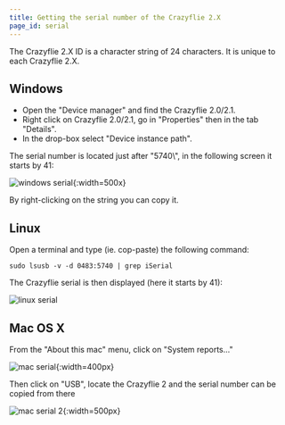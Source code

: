 ```yaml
---
title: Getting the serial number of the Crazyflie 2.X
page_id: serial
---
```


The Crazyflie 2.X ID is a character string of 24 characters. It is
unique to each Crazyflie 2.X.

Windows
-------

-   Open the \"Device manager\" and find the Crazyflie 2.0/2.1.
-   Right click on Crazyflie 2.0/2.1, go in \"Properties\" then in the
    tab \"Details\".
-   In the drop-box select \"Device instance path\".

The serial number is located just after \"5740\\\", in the following
screen it starts by 41:

![windows serial](/images/windows_serial.png){:width=500x}

By right-clicking on the string you can copy it.

Linux
-----

Open a terminal and type (ie. cop-paste) the following command:

    sudo lsusb -v -d 0483:5740 | grep iSerial

The Crazyflie serial is then displayed (here it starts by 41):

![linux serial](/images/linux_serial.png)

Mac OS X
--------

From the \"About this mac\" menu, click on \"System reports\...\"

![mac serial](/images/mac_serial_about.png){:width=400px}

Then click on \"USB\", locate the Crazyflie 2 and the serial number can
be copied from there

![mac serial 2](/images/mac_serial.png){:width=500px}
